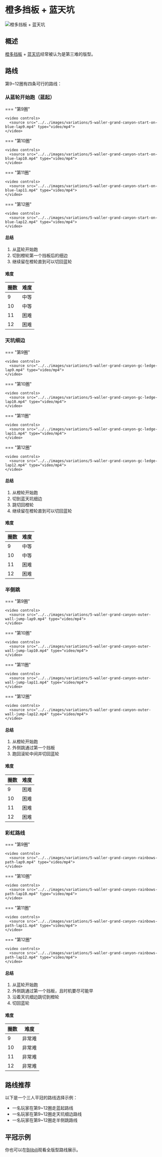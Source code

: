 # 橙多挡板 + 蓝天坑

![橙多挡板 + 蓝天坑](../images/variations/5-waller-grand-canyon.jpg)

## 概述

[橙多挡板](../rolls/5-waller.zh.md) + [蓝天坑](../rolls/grand-canyon.zh.md)经常被认为是第三难的版型。

## 路线

第9~12圈有四条可行的路线：

### 从蓝轮开始跑（蓝起）

=== "第9圈"

    <video controls>
      <source src="../../images/variations/5-waller-grand-canyon-start-on-blue-lap9.mp4" type="video/mp4">
    </video>

=== "第10圈"

    <video controls>
      <source src="../../images/variations/5-waller-grand-canyon-start-on-blue-lap10.mp4" type="video/mp4">
    </video>

=== "第11圈"

    <video controls>
      <source src="../../images/variations/5-waller-grand-canyon-start-on-blue-lap11.mp4" type="video/mp4">
    </video>

=== "第12圈"

    <video controls>
      <source src="../../images/variations/5-waller-grand-canyon-start-on-blue-lap12.mp4" type="video/mp4">
    </video>

#### 总结

1. 从蓝轮开始跑
2. 切到橙轮第一个挡板后的细边
3. 继续留在橙轮直到可以切回蓝轮

#### 难度

| 圈数 | 难度 |
| ----- | ---------- |
| 9     | 中等     |
| 10    | 中等     |
| 11    | 困难       |
| 12    | 困难       |

### 天坑细边

=== "第9圈"

    <video controls>
      <source src="../../images/variations/5-waller-grand-canyon-gc-ledge-lap9.mp4" type="video/mp4">
    </video>

=== "第10圈"

    <video controls>
      <source src="../../images/variations/5-waller-grand-canyon-gc-ledge-lap10.mp4" type="video/mp4">
    </video>

=== "第11圈"

    <video controls>
      <source src="../../images/variations/5-waller-grand-canyon-gc-ledge-lap11.mp4" type="video/mp4">
    </video>

=== "第12圈"

    <video controls>
      <source src="../../images/variations/5-waller-grand-canyon-gc-ledge-lap12.mp4" type="video/mp4">
    </video>

#### 总结

1. 从橙轮开始跑
2. 切到蓝天坑细边
3. 跳切回橙轮
4. 继续留在橙轮直到可以切回蓝轮

#### 难度

| 圈数 | 难度 |
| ----- | ---------- |
| 9     | 中等     |
| 10    | 中等     |
| 11    | 困难       |
| 12    | 困难       |

### 半侧跳

=== "第9圈"

    <video controls>
      <source src="../../images/variations/5-waller-grand-canyon-outer-wall-jump-lap9.mp4" type="video/mp4">
    </video>

=== "第10圈"

    <video controls>
      <source src="../../images/variations/5-waller-grand-canyon-outer-wall-jump-lap10.mp4" type="video/mp4">
    </video>

=== "第11圈"

    <video controls>
      <source src="../../images/variations/5-waller-grand-canyon-outer-wall-jump-lap11.mp4" type="video/mp4">
    </video>

=== "第12圈"

    <video controls>
      <source src="../../images/variations/5-waller-grand-canyon-outer-wall-jump-lap12.mp4" type="video/mp4">
    </video>

#### 总结

1. 从橙轮开始跑
2. 外侧跳通过第一个挡板
3. 跑回滚轮中间并切回蓝轮

#### 难度

| 圈数 | 难度 |
| ----- | ---------- |
| 9     | 困难       |
| 10    | 困难       |
| 11    | 困难       |
| 12    | 困难       |

### 彩虹路线

=== "第9圈"

    <video controls>
      <source src="../../images/variations/5-waller-grand-canyon-rainbows-path-lap9.mp4" type="video/mp4">
    </video>

=== "第10圈"

    <video controls>
      <source src="../../images/variations/5-waller-grand-canyon-rainbows-path-lap10.mp4" type="video/mp4">
    </video>

=== "第11圈"

    <video controls>
      <source src="../../images/variations/5-waller-grand-canyon-rainbows-path-lap11.mp4" type="video/mp4">
    </video>

=== "第12圈"

    <video controls>
      <source src="../../images/variations/5-waller-grand-canyon-rainbows-path-lap12.mp4" type="video/mp4">
    </video>

#### 总结

1. 从蓝轮开始跑
2. 外侧跳通过第一个挡板，且时机要尽可能早
3. 沿着天坑细边跳切到橙轮
4. 切回蓝轮

#### 难度

| 圈数 | 难度 |
| ----- | ---------- |
| 9     | 非常难  |
| 10    | 非常难  |
| 11    | 非常难  |
| 12    | 非常难  |

## 路线推荐

以下是一个三人平冠的路线选择示例：

* 一名玩家在第9~12圈走蓝起路线
* 一名玩家在第9~12圈走天坑细边路线
* 一名玩家在第9~12圈走半侧跳路线

## 平冠示例

你也可以在[Bilibili](https://www.bilibili.com/video/BV1PB4y1i7fh)观看全版型路线展示。
